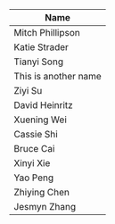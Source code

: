 
| Name | 
| ---  | 
| Mitch Phillipson | 
| Katie Strader | 
| Tianyi Song  | 
| This is another name |
| Ziyi Su|
| David Heinritz |
| Xuening Wei |
| Cassie Shi|
| Bruce Cai |
| Xinyi Xie |
| Yao Peng |
| Zhiying Chen |
| Jesmyn Zhang |
